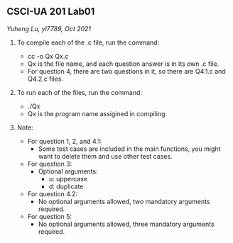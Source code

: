 ## CSCI-UA 201 Lab01

*Yuheng Lu, yl7789, Oct 2021*

1. To compile each of the .c file, run the command:
   - cc -o Qx Qx.c
   - Qx is the file name, and each question answer is in its own .c file.
   - For question 4, there are two questions in it, so there are Q4.1.c and Q4.2.c files.

2. To run each of the files, run the command:
   - ./Qx
   - Qx is the program name assigined in compiling.

3. Note:
   - For question 1, 2, and 4.1:
     - Some test cases are included in the main functions, you might want to delete them and use other test cases.
   - For question 3:
     - Optional arguments:
       - u: uppercase
       - d: duplicate
   - For question 4.2:
     - No optional arguments allowed, two mandatory arguments required.
   - For question 5:
     - No optional arguments allowed, three mandatory arguments required.
